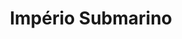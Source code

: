 ---
Numero: 130
title: Império Submarino
Autor: Paul W Fairman
Co-autor: 
Ano-de-Publicacao: 1968
Titulo-original: City Under the Sea
Tradutor: Eurico da Fonseca
Co-tradutor: 
Ano-de-edicao: 1965
alias: Paul-W-Fairman
Autor2-alias: 
Tradutor1-alias: Eurico-da-Fonseca
Tradutor2-alias: 
Titulo-link: 130-Imperio-Submarino
Capa: Lima de Freitas
pags: 177
Capa-link: Lima-de-Freitas
---